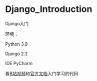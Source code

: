 # Django_Introduction
Django入门

环境：

Python 3.9

Django 2.2

IDE PyCharm

看[B站视频](https://www.bilibili.com/video/av583565561)和[官方文档](https://docs.djangoproject.com/zh-hans/2.2/)入门学习的代码
